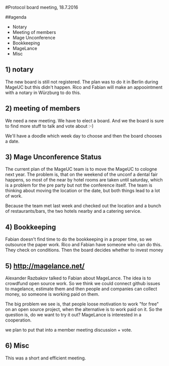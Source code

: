 #Protocol board meeting, 18.7.2016

##agenda
- Notary
- Meeting of members
- Mage Unconference
- Bookkeeping
- MageLance
- Misc

## 1) notary
The new board is still not registered. The plan was to do it in Berlin during MageUC but this didn't happen. Rico and Fabian will make an appoointment with a notary in Würzburg to do this.


## 2) meeting of members
We need a new meeting. We have to elect a board. And we the board is sure to find more stuff to talk and vote about :-)

We'll have a doodle which week day to choose and then the board chooses a date.

## 3) Mage Unconference Status
The current plan of the MageUC team is to move the MageUC to cologne next year. The problem is, that on the weekend of the unconf a dental fair happens, so most of the near by hotel rooms are taken until saturday, which is a problem for the pre party but not the conference itself. The team is thinking about moving the location or the date, but both things lead to a lot of work.

Because the team met last week and checked out the location and a bunch of restaurants/bars, the two hotels nearby and a catering service.

## 4) Bookkeeping
Fabian doesn't find time to do the bookkeeping in a proper time, so we outsource the paper work. Rico and Fabian have someone who can do this. They check on conditions. Then the board decides whether to invest money

## 5) http://magelance.net/
Alexander Razbakov talked to Fabian about MageLance. The idea is to crowdfund open source work. So we think we could connect github issues to magelance, estimate them and then people and companies can collect money, so someone is working paid on them.

The big problem we see is, that people loose motivation to work "for free" on an open source project, when the alternative is to work paid on it. So the question is, do we want to try it out? MageLance is interested in a cooperation.

we plan to put that into a member meeting discussion + vote.

## 6) Misc
This was a short and efficient meeting.
